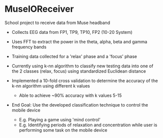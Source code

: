 # MuseIOReceiver
School project to receive data from Muse headband

- Collects EEG data from FP1, TP9, TP10, FP2 (10-20 System)
- Uses FFT to extract the power in the theta, alpha, beta and gamma frequency bands
- Training data collected for a 'relax' phase and a 'focus' phase

- Currently using k-nn algorithm to classify new testing data into one of the 2 classes (relax, focus) using standardized Euclidean distance

- Implemented a 10-fold cross validation to determine the accuracy of the k-nn algorithm using different k values
  - Able to achieve ~90% accuracy with k values 5-15


- End Goal: Use the developed classification technique to control the mobile device
  - E.g. Playing a game using 'mind control'
  - E.g. Identifying periods of relaxation and concentration while user is performing some task on the mobile device
